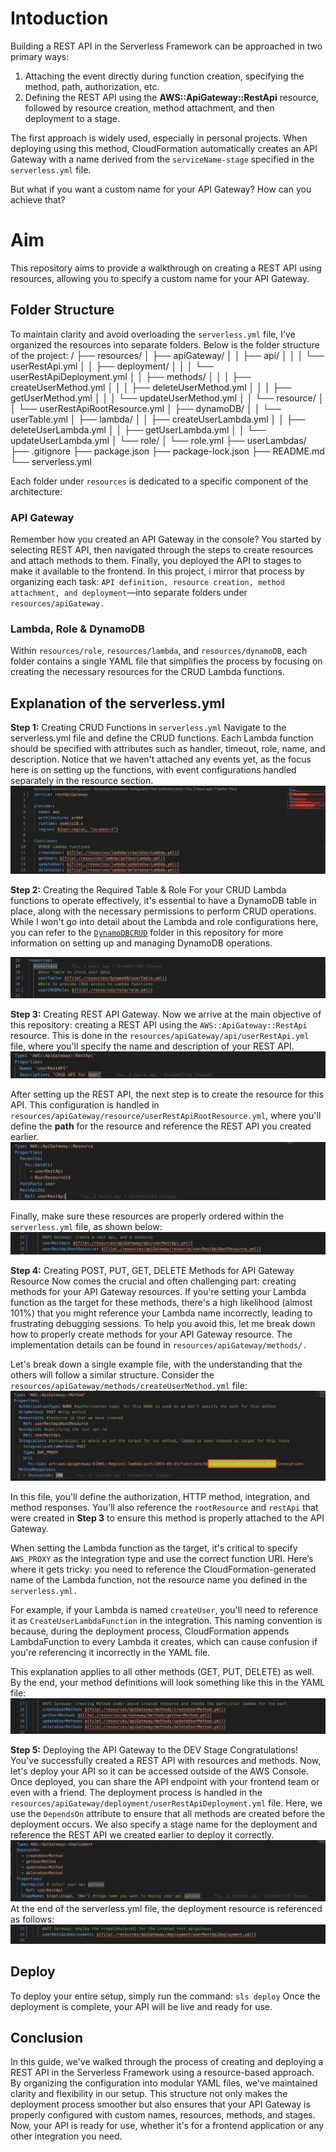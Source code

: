# Intoduction
Building a REST API in the Serverless Framework can be approached in two primary ways:

1. Attaching the event directly during function creation, specifying the method, path, authorization, etc.
2. Defining the REST API using the **AWS::ApiGateway::RestApi** resource, followed by resource creation, method attachment, and then deployment to a stage.

The first approach is widely used, especially in personal projects. When deploying using this method, CloudFormation automatically creates an API Gateway with a name derived from the `serviceName-stage` specified in the `serverless.yml` file.

But what if you want a custom name for your API Gateway? How can you achieve that?

# Aim
This repository aims to provide a walkthrough on creating a REST API using resources, allowing you to specify a custom name for your API Gateway.

## Folder Structure
To maintain clarity and avoid overloading the `serverless.yml` file, I’ve organized the resources into separate folders. Below is the folder structure of the project:
/
├── resources/
│   ├── apiGateway/
│   │   ├── api/
│   │   │   └── userRestApi.yml
│   │   ├── deployment/
│   │   │   └── userRestApiDeployment.yml
│   │   ├── methods/
│   │   │   ├── createUserMethod.yml
│   │   │   ├── deleteUserMethod.yml
│   │   │   ├── getUserMethod.yml
│   │   │   └── updateUserMethod.yml
│   │   └── resource/
│   │       └── userRestApiRootResource.yml
│   ├── dynamoDB/
│   │   └── userTable.yml
│   ├── lambda/
│   │   ├── createUserLambda.yml
│   │   ├── deleteUserLambda.yml
│   │   ├── getUserLambda.yml
│   │   └── updateUserLambda.yml
│   └── role/
│       └── role.yml
├── userLambdas/
├── .gitignore
├── package.json
├── package-lock.json
├── README.md
└── serverless.yml

Each folder under `resources` is dedicated to a specific component of the architecture:

### API Gateway
Remember how you created an API Gateway in the console? You started by selecting REST API, then navigated through the steps to create resources and attach methods to them. Finally, you deployed the API to stages to make it available to the frontend. In this project, i mirror that process by organizing each task: `API definition, resource creation, method attachment, and deployment`—into separate folders under `resources/apiGateway.`

### Lambda, Role & DynamoDB
Within `resources/role`, `resources/lambda`, and `resources/dynamoDB`, each folder contains a single YAML file that simplifies the process by focusing on creating the necessary resources for the CRUD Lambda functions.

## Explanation of the serverless.yml
**Step 1:** Creating CRUD Functions in `serverless.yml`
Navigate to the serverless.yml file and define the CRUD functions. Each Lambda function should be specified with attributes such as handler, timeout, role, name, and description. Notice that we haven't attached any events yet, as the focus here is on setting up the functions, with event configurations handled separately in the resource section.
![Step1Lambda](/RestAPIGateway/screenshots/Screenshot%202024-09-01%20at%203.11.01%20PM.png)

**Step 2:** Creating the Required Table & Role
For your CRUD Lambda functions to operate effectively, it's essential to have a DynamoDB table in place, along with the necessary permissions to perform CRUD operations. While I won't go into detail about the Lambda and role configurations here, you can refer to the [`DynamoDBCRUD`](https://github.com/itIsKishan/LearnAWS/tree/main/DynamoDBCRUD) folder in this repository for more information on setting up and managing DynamoDB operations.

![Step2DDBRole](/RestAPIGateway/screenshots/Screenshot%202024-09-01%20at%203.11.14%20PM.png)

**Step 3:** Creating REST API Gateway.
Now we arrive at the main objective of this repository: creating a REST API using the `AWS::ApiGateway::RestApi` resource. This is done in the `resources/apiGateway/api/userRestApi.yml` file, where you'll specify the name and description of your REST API.
![Step3APICreation](/RestAPIGateway/screenshots/Screenshot%202024-09-01%20at%203.28.25%20PM.png)

After setting up the REST API, the next step is to create the resource for this API. This configuration is handled in `resources/apiGateway/resource/userRestApiRootResource.yml`, where you'll define the **path** for the resource and reference the REST API you created earlier.
![step3APIResource](/RestAPIGateway/screenshots/Screenshot%202024-09-01%20at%203.31.58%20PM.png)

Finally, make sure these resources are properly ordered within the `serverless.yml` file, as shown below:
![step3yml](/RestAPIGateway/screenshots/Screenshot%202024-09-01%20at%203.11.32%20PM.png)

**Step 4:** Creating POST, PUT, GET, DELETE Methods for API Gateway Resource
Now comes the crucial and often challenging part: creating methods for your API Gateway resources. If you're setting your Lambda function as the target for these methods, there's a high likelihood (almost 101%) that you might reference your Lambda name incorrectly, leading to frustrating debugging sessions. To help you avoid this, let me break down how to properly create methods for your API Gateway resource. The implementation details can be found in `resources/apiGateway/methods/.`

Let's break down a single example file, with the understanding that the others will follow a similar structure. Consider the `resources/apiGateway/methods/createUserMethod.yml` file:
![step4MethodsCreate](/RestAPIGateway/screenshots/Screenshot%202024-09-01%20at%203.44.56%20PM.png)

In this file, you'll define the authorization, HTTP method, integration, and method responses. You'll also reference the `rootResource` and `restApi` that were created in **Step 3** to ensure this method is properly attached to the API Gateway.

When setting the Lambda function as the target, it's critical to specify `AWS_PROXY` as the integration type and use the correct function URI. Here’s where it gets tricky: you need to reference the CloudFormation-generated name of the Lambda function, not the resource name you defined in the `serverless.yml.`

For example, if your Lambda is named `createUser`, you'll need to reference it as `CreateUserLambdaFunction` in the integration. This naming convention is because, during the deployment process, CloudFormation appends LambdaFunction to every Lambda it creates, which can cause confusion if you're referencing it incorrectly in the YAML file.

This explanation applies to all other methods (GET, PUT, DELETE) as well. By the end, your method definitions will look something like this in the YAML file:
![Step4allMethods](/RestAPIGateway/screenshots/Screenshot%202024-09-01%20at%203.11.39%20PM.png)

**Step 5:** Deploying the API Gateway to the DEV Stage
Congratulations! You've successfully created a REST API with resources and methods. Now, let's deploy your API so it can be accessed outside of the AWS Console. Once deployed, you can share the API endpoint with your frontend team or even with a friend.
The deployment process is handled in the `resources/apiGateway/deployment/userRestApiDeployment.yml` file. Here, we use the `DependsOn` attribute to ensure that all methods are created before the deployment occurs. We also specify a stage name for the deployment and reference the REST API we created earlier to deploy it correctly.
![Step5deploy](/RestAPIGateway/screenshots/Screenshot%202024-09-01%20at%204.04.00%20PM.png)
At the end of the serverless.yml file, the deployment resource is referenced as follows:
![step5ymldeploy](/RestAPIGateway/screenshots/Screenshot%202024-09-01%20at%203.11.46%20PM.png)

## Deploy
To deploy your entire setup, simply run the command:
`sls deploy` 
Once the deployment is complete, your API will be live and ready for use.

## Conclusion
In this guide, we've walked through the process of creating and deploying a REST API in the Serverless Framework using a resource-based approach. By organizing the configuration into modular YAML files, we've maintained clarity and flexibility in our setup. This structure not only makes the deployment process smoother but also ensures that your API Gateway is properly configured with custom names, resources, methods, and stages. Now, your API is ready for use, whether it's for a frontend application or any other integration you need.
